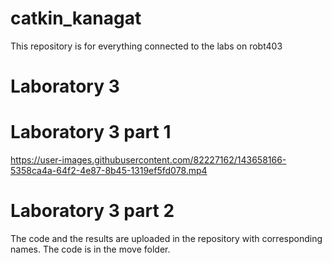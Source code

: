 # catkin_kanagat
This repository is for everything connected to the labs on robt403

# Laboratory 3
# Laboratory 3 part 1


https://user-images.githubusercontent.com/82227162/143658166-5358ca4a-64f2-4e87-8b45-1319ef5fd078.mp4
# Laboratory 3 part 2

The code and the results are uploaded in the repository with corresponding names. The code is in the move folder.
